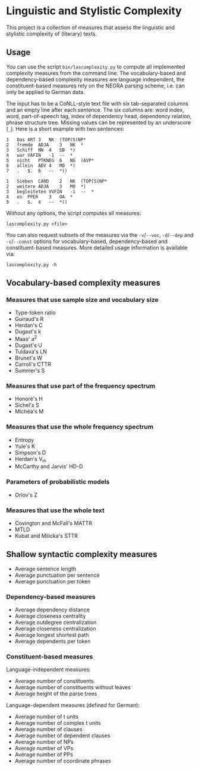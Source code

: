 # Linguistic and Stylistic Complexity #

This project is a collection of measures that assess the linguistic
and stylistic complexity of (literary) texts.

## Usage ##

You can use the script `bin/lascomplexity.py` to compute all
implemented complexity measures from the command line. The
vocabulary-based and dependency-based complexity measures are language
independent, the constituent-based measures rely on the NEGRA parsing
scheme, i.e. can only be applied to German data.

The input has to be a CoNLL-style text file with six tab-separated
columns and an empty line after each sentence. The six columns are:
word index, word, part-of-speech tag, index of dependency head,
dependency relation, phrase structure tree. Missing values can be
represented by an underscore (`_`). Here is a short example with two
sentences:

    1	Das	ART	3	NK	(TOP(S(NP*
    2	fremde	ADJA	3	NK	*
    3	Schiff	NN	4	SB	*)
    4	war	VAFIN	-1	--	*
    5	nicht	PTKNEG	6	NG	(AVP*
    6	allein	ADV	4	MO	*)
    7	.	$.	6	--	*))
    
    1	Sieben	CARD	2	NK	(TOP(S(NP*
    2	weitere	ADJA	3	MO	*)
    3	begleiteten	VVFIN	-1	--	*
    4	es	PPER	3	OA	*
    5	.	$.	4	--	*))

Without any options, the script computes all measures:

    lascomplexity.py <file>

You can also request subsets of the measures via the `-v`/`--voc`,
`-d`/`--dep` and `-c`/`--const` options for vocabulary-based,
dependency-based and constituent-based measures. More detailed usage
information is available via:

    lascomplexity.py -h

## Vocabulary-based complexity measures ##

### Measures that use sample size and vocabulary size ###

  * Type-token ratio
  * Guiraud's R
  * Herdan's C
  * Dugast's k
  * Maas' a<sup>2</sup>
  * Dugast's U
  * Tuldava's LN
  * Brunet's W
  * Carroll's CTTR
  * Summer's S

### Measures that use part of the frequency spectrum ###

  * Honoré's H
  * Sichel's S
  * Michéa's M

### Measures that use the whole frequency spectrum ###

  * Entropy
  * Yule's K
  * Simpson's D
  * Herdan's V<sub>m</sub>
  * McCarthy and Jarvis' HD-D

### Parameters of probabilistic models ###

  * Orlov's Z

### Measures that use the whole text ###

  * Covington and McFall's MATTR
  * MTLD
  * Kubat and Milicka's STTR

## Shallow syntactic complexity measures ##

  * Average sentence length
  * Average punctuation per sentence
  * Average punctuation per token

### Dependency-based measures

  * Average dependency distance
  * Average closeness centrality
  * Average outdegree centralization
  * Average closeness centralization
  * Average longest shortest path
  * Average dependents per token

### Constituent-based measures

Language-independent measures:
  * Average number of constituents
  * Average number of constituents without leaves
  * Average height of the parse trees

Language-dependent measures (defined for German):
  * Average number of t units
  * Average number of complex t units
  * Average number of clauses
  * Average number of dependent clauses
  * Average number of NPs
  * Average number of VPs
  * Average number of PPs
  * Average number of coordinate phrases
